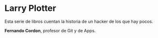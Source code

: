 # Larry Plotter

Esta serie de libros cuentan la historia de un hacker de los que hay pocos.

**Fernando Cordon**, profesor de Git y de Apps.

